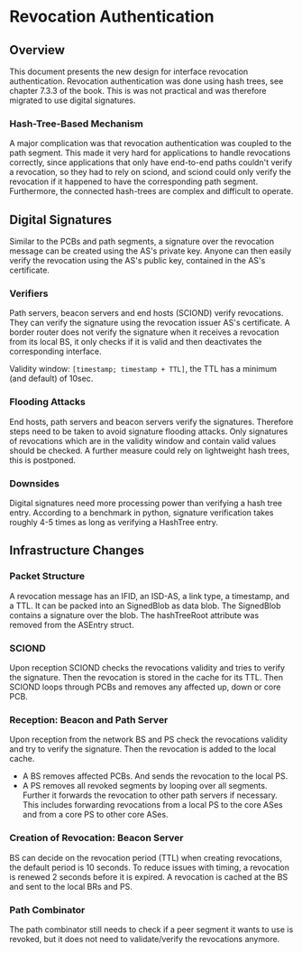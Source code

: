 # Revocation Authentication

## Overview

This document presents the new design for interface revocation authentication. Revocation
authentication was done using hash trees, see chapter 7.3.3 of the book. This is was not practical
and was therefore migrated to use digital signatures.

### Hash-Tree-Based Mechanism

A major complication was that revocation authentication was coupled to the path segment. This made
it very hard for applications to handle revocations correctly, since applications that only have
end-to-end paths couldn't verify a revocation, so they had to rely on sciond, and sciond could only
verify the revocation if it happened to have the corresponding path segment. Furthermore, the
connected hash-trees are complex and difficult to operate.

## Digital Signatures

Similar to the PCBs and path segments, a signature over the revocation message can be created using
the AS's private key. Anyone can then easily verify the revocation using the AS's public key,
contained in the AS's certificate.

### Verifiers

Path servers, beacon servers and end hosts (SCIOND) verify revocations. They can verify the
signature using the revocation issuer AS's certificate. A border router does not verify the
signature when it receives a revocation from its local BS, it only checks if it is valid and then
deactivates the corresponding interface.

Validity window: `[timestamp; timestamp + TTL]`, the TTL has a minimum (and default) of 10sec.

### Flooding Attacks

End hosts, path servers and beacon servers verify the signatures. Therefore steps need to be taken
to avoid signature flooding attacks. Only signatures of revocations which are in the validity window
and contain valid values should be checked. A further measure could rely on lightweight hash trees,
this is postponed.

### Downsides

Digital signatures need more processing power than verifying a hash tree entry. According to a
benchmark in python, signature verification takes roughly 4-5 times as long as verifying a HashTree
entry.

## Infrastructure Changes

### Packet Structure

A revocation message has an IFID, an ISD-AS, a link type, a timestamp, and a TTL. It can be packed
into an SignedBlob as data blob. The SignedBlob contains a signature over the blob. The hashTreeRoot
attribute was removed from the ASEntry struct.

### SCIOND

Upon reception SCIOND checks the revocations validity and tries to verify the signature. Then the
revocation is stored in the cache for its TTL. Then SCIOND loops through PCBs and removes any
affected up, down or core PCB.

### Reception: Beacon and Path Server

Upon reception from the network BS and PS check the revocations validity and try to
verify the signature. Then the revocation is added to the local cache.

* A BS removes affected PCBs. And sends the revocation to the local PS.
* A PS removes all revoked segments by looping over all segments. Further it forwards the
  revocation to other path servers if necessary. This includes forwarding revocations from a local
  PS to the core ASes and from a core PS to other core ASes.

### Creation of Revocation: Beacon Server

BS can decide on the revocation period (TTL) when creating revocations, the default period is 10
seconds. To reduce issues with timing, a revocation is renewed 2 seconds before it is expired. A
revocation is cached at the BS and sent to the local BRs and PS.

### Path Combinator

The path combinator still needs to check if a peer segment it wants to use is revoked, but it does
not need to validate/verify the revocations anymore.
